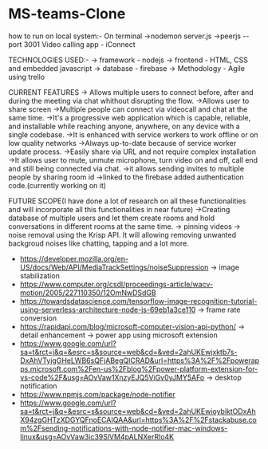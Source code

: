# MS-teams-Clone
how to run on local system:-
On terminal
->nodemon server.js
->peerjs --port 3001
Video calling app - iConnect

TECHNOLOGIES USED:-
-> framework - nodejs
-> frontend - HTML, CSS and embedded javascript
-> database - firebase
-> Methodology - Agile using trello  

CURRENT FEATURES
-> Allows multiple users to connect before, after and during the meeting via chat whithout disrupting the flow.
->Allows user to share screen
->Multiple people can connect via videocall and chat at the same time.
->It's a progressive web application which is capable, reliable, and installable while reaching anyone, anywhere, on any device with a single codebase.
->It is enhanced with service workers to work offline or on low quality networks
->Always up-to-date because of service worker update process.
->Easily share via URL and not require complex installation
->It allows user to mute, unmute microphone, turn video on and off, call end and still being connected via chat.
->it allows sending invites to multiple people by sharing room id
->linked to the firebase added authentication code.(currently working on it)

FUTURE SCOPE(I have done a lot of research on all these functionalities and will incorporate all this functionalities in near future)
->Creating database of multiple users and let them create rooms and hold conversations in different rooms at the same time.
-> pinning videos
-> noise removal using the Krisp API. It will allowing removing unwanted backgroud noises like chatting, tapping and a lot more.
* https://developer.mozilla.org/en-US/docs/Web/API/MediaTrackSettings/noiseSuppression
-> image stabilization 
* https://www.computer.org/csdl/proceedings-article/wacv-motion/2005/227110350/12OmNwDSdGB
* https://towardsdatascience.com/tensorflow-image-recognition-tutorial-using-serverless-architecture-node-js-69eb1a3ce110
-> frame rate conversion
* https://rapidapi.com/blog/microsoft-computer-vision-api-python/
-> detail enhancement
-> power app using microsoft extension
* https://www.google.com/url?sa=t&rct=j&q=&esrc=s&source=web&cd=&ved=2ahUKEwjxktb7s-DxAhVTyjgGHeLWB6sQFjABegQICRAD&url=https%3A%2F%2Fpowerapps.microsoft.com%2Fen-us%2Fblog%2Fpower-platform-extension-for-vs-code%2F&usg=AOvVaw1XnzyEJQ5ViGv0yJMY5AFo
-> desktop notification
* https://www.npmjs.com/package/node-notifier
* https://www.google.com/url?sa=t&rct=j&q=&esrc=s&source=web&cd=&ved=2ahUKEwioybiktODxAhX94zgGHTzXDGYQFnoECAIQAA&url=https%3A%2F%2Fstackabuse.com%2Fsending-notifications-with-node-notifier-mac-windows-linux&usg=AOvVaw3ic39SlVM4pALNXerRlo4K
